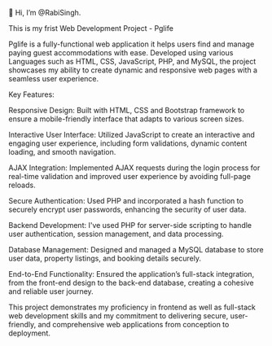 👋 Hi, I’m @RabiSingh.

This is my frist Web Development Project - Pglife

Pglife is a fully-functional web application it helps users find and manage paying guest accommodations with ease. Developed using various Languages such as HTML, CSS, JavaScript, PHP, and MySQL, the project showcases my ability to create dynamic and responsive web pages with a seamless user experience.

Key Features:

Responsive Design:  Built with HTML, CSS and Bootstrap framework to ensure a mobile-friendly interface that adapts to various screen sizes.

Interactive User Interface: Utilized JavaScript to create an interactive and engaging user experience, including form validations, dynamic content loading, and smooth navigation.

AJAX Integration: Implemented AJAX requests during the login process for real-time validation and improved user experience by avoiding full-page reloads.

Secure Authentication: Used PHP and incorporated a hash function to securely encrypt user passwords, enhancing the security of user data.

Backend Development: I've used PHP for server-side scripting to handle user authentication, session management, and data processing.

Database Management: Designed and managed a MySQL database to store user data, property listings, and booking details securely.

End-to-End Functionality: Ensured the application’s full-stack integration, from the front-end design to the back-end database, creating a cohesive and reliable user journey.

This project demonstrates my proficiency in frontend as well as full-stack web development skills and my commitment to delivering secure, user-friendly, and comprehensive web applications from conception to deployment.
